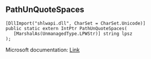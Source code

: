 ## PathUnQuoteSpaces

```
[DllImport("shlwapi.dll", CharSet = CharSet.Unicode)]
public static extern IntPtr PathUnQuoteSpaces(
   [MarshalAs(UnmanagedType.LPWStr)] string lpsz
);
```

Microsoft documentation: [Link](https://docs.microsoft.com/en-us/windows/win32/api/shlwapi/nf-shlwapi-pathunquotespacesw)
